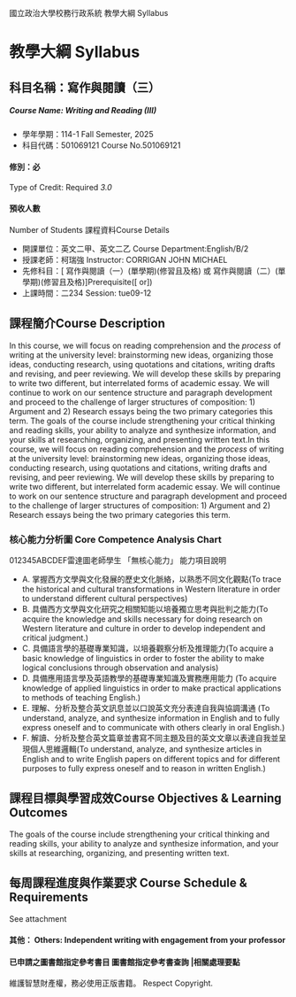 國立政治大學校務行政系統 教學大綱 Syllabus
# 教學大綱 Syllabus
##  科目名稱：寫作與閱讀（三）
#####  Course Name: Writing and Reading (III)
  * 學年學期：114-1 Fall Semester, 2025 
  * 科目代碼：501069121 Course No.501069121
#### 修別：必
Type of Credit: Required 
_3.0_
#### 預收人數
Number of Students
課程資料Course Details
  * 開課單位：英文二甲、英文二乙 Course Department:English/B/2 
  * 授課老師：柯瑞強 Instructor: CORRIGAN JOHN MICHAEL 
  * 先修科目：[ 寫作與閱讀（一）(單學期)(修習且及格) 或 寫作與閱讀（二）(單學期)(修習且及格)]Prerequisite([ or])
  * 上課時間：二234 Session: tue09-12
##  課程簡介Course Description
In this course, we will focus on reading comprehension and the _process_ of writing at the university level: brainstorming new ideas, organizing those ideas, conducting research, using quotations and citations, writing drafts and revising, and peer reviewing. We will develop these skills by preparing to write two different, but interrelated forms of academic essay. We will continue to work on our sentence structure and paragraph development and proceed to the challenge of larger structures of composition: 1) Argument and 2) Research essays being the two primary categories this term. The goals of the course include strengthening your critical thinking and reading skills, your ability to analyze and synthesize information, and your skills at researching, organizing, and presenting written text.In this course, we will focus on reading comprehension and the _process_ of writing at the university level: brainstorming new ideas, organizing those ideas, conducting research, using quotations and citations, writing drafts and revising, and peer reviewing. We will develop these skills by preparing to write two different, but interrelated form academic essay. We will continue to work on our sentence structure and paragraph development and proceed to the challenge of larger structures of composition: 1) Argument and 2) Research essays being the two primary categories this term. 
###  核心能力分析圖 Core Competence Analysis Chart
012345ABCDEF雷達圖老師學生
「無核心能力」 
能力項目說明
  * A. 掌握西方文學與文化發展的歷史文化脈絡，以熟悉不同文化觀點(To trace the historical and cultural transformations in Western literature in order to understand different cultural perspectives)
  * B. 具備西方文學與文化研究之相關知能以培養獨立思考與批判之能力(To acquire the knowledge and skills necessary for doing research on Western literature and culture in order to develop independent and critical judgment.)
  * C. 具備語言學的基礎專業知識，以培養觀察分析及推理能力(To acquire a basic knowledge of linguistics in order to foster the ability to make logical conclusions through observation and analysis)
  * D. 具備應用語言學及英語教學的基礎專業知識及實務應用能力 (To acquire knowledge of applied linguistics in order to make practical applications to methods of teaching English.)
  * E. 理解、分析及整合英文訊息並以口說英文充分表達自我與協調溝通 (To understand, analyze, and synthesize information in English and to fully express oneself and to communicate with others clearly in oral English.)
  * F. 解讀、分析及整合英文篇章並書寫不同主題及目的英文文章以表達自我並呈現個人思維邏輯(To understand, analyze, and synthesize articles in English and to write English papers on different topics and for different purposes to fully express oneself and to reason in written English.)
##  課程目標與學習成效Course Objectives & Learning Outcomes 
The goals of the course include strengthening your critical thinking and reading skills, your ability to analyze and synthesize information, and your skills at researching, organizing, and presenting written text.
##  每周課程進度與作業要求 Course Schedule & Requirements
See attachment
####  其他： Others: Independent writing with engagement from your professor 
####  已申請之圖書館指定參考書目  圖書館指定參考書查詢 |相關處理要點
維護智慧財產權，務必使用正版書籍。 Respect Copyright.